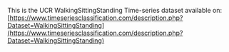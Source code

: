 This is the UCR WalkingSittingStanding Time-series dataset available on: [https://www.timeseriesclassification.com/description.php?Dataset=WalkingSittingStanding](https://www.timeseriesclassification.com/description.php?Dataset=WalkingSittingStanding)
